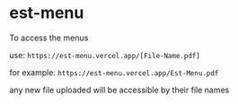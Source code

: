 # est-menu

To access the menus

use: `https://est-menu.vercel.app/[File-Name.pdf]`

for example: `https://est-menu.vercel.app/Est-Menu.pdf`

any new file uploaded will be accessible by their file names
